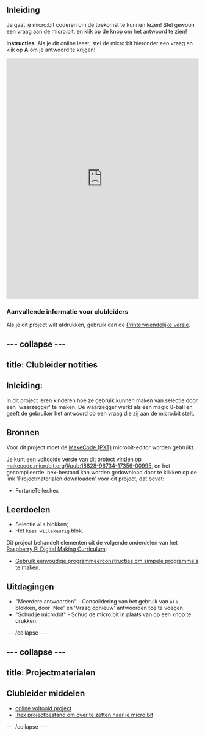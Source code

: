 ## Inleiding

Je gaat je micro:bit coderen om de toekomst te kunnen lezen! Stel gewoon een vraag aan de micro:bit, en klik op de knop om het antwoord te zien!

**Instructies**: Als je dit online leest, stel de micro:bit hieronder een vraag en klik op **A** om je antwoord te krijgen!

<div style="position:relative;height:0;padding-bottom:125%;overflow:hidden;"><iframe style="position:absolute;top:0;left:0;width:100%;height:100%;" src="https://makecode.microbit.org/---run?id=_X8jUAqb9mdfj" allowfullscreen="allowfullscreen" sandbox="allow-popups allow-scripts allow-same-origin" frameborder="0"></iframe></div>

### Aanvullende informatie voor clubleiders

Als je dit project wilt afdrukken, gebruik dan de [Printervriendelijke versie](https://projects.raspberrypi.org/nl-NL/projects/fortune-teller/print).

--- collapse ---
---
title: Clubleider notities
---

## Inleiding:

In dit project leren kinderen hoe ze gebruik kunnen maken van selectie door een 'waarzegger' te maken. De waarzegger werkt als een magic 8-ball en geeft de gebruiker het antwoord op een vraag die zij aan de micro:bit stelt.

## Bronnen

Voor dit project moet de [MakeCode (PXT)](http://jumpto.cc/pxt-new) microbit-editor worden gebruikt.

Je kunt een voltooide versie van dit project vinden op [makecode.microbit.org/#pub:18828-96734-17356-00995](https://makecode.microbit.org/#pub:18828-96734-17356-00995), en het gecompileerde .hex-bestand kan worden gedownload door te klikken op de link 'Projectmaterialen downloaden' voor dit project, dat bevat:

* FortuneTeller.hex

## Leerdoelen

* Selectie `als` blokken;
* Het `kies willekeurig` blok.

Dit project behandelt elementen uit de volgende onderdelen van het [Raspberry Pi Digital Making Curriculum](http://rpf.io/curriculum):

* [Gebruik eenvoudige programmeerconstructies om simpele programma's te maken.](https://www.raspberrypi.org/curriculum/programming/creator)

## Uitdagingen

* "Meerdere antwoorden" - Consolidering van het gebruik van `als` blokken, door 'Nee' en 'Vraag opnieuw' antwoorden toe te voegen.
* "Schud je micro:bit" - Schud de micro:bit in plaats van op een knop te drukken.

--- /collapse ---

--- collapse ---
---
title: Projectmaterialen
---

## Clubleider middelen

* [online voltooid project](https://makecode.microbit.org/#pub:18828-96734-17356-00995)
* [.hex projectbestand om over te zetten naar je micro:bit](resources/microbit-Fortune-Teller.hex)

--- /collapse ---